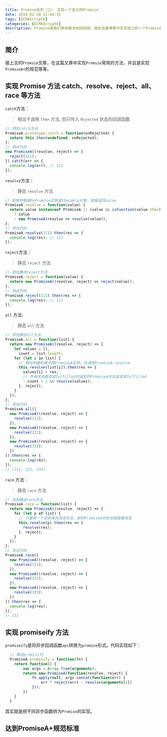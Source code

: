 ```yaml
---
title: Promise系列（三） 实现一个自己的Promise
date: 2019-02-20 21:44:35
tags: [ECMAScript6]
categories: [ECMAScript6]
description: Promise是我们用来解决地狱回调，我在这篇博客中实现自己的一个Promise.
---
```


## 简介

接上文的`Promsie`文章，在这篇文章中实现`Promsie`常用的方法，并且是实现`PromsieA+`的规范等等。

## 实现 Promise 方法 catch、resolve、reject、all、race 等方法

`catch`方法：

> 相当于调用 `then` 方法, 但只传入 `Rejected` 状态的回调函数

```javascript
// 添加catch方法
PromiseA.prototype.catch = function(onRejected) {
  return this.then(undefined, onRejected);
};
// 测试代码
new PromiseA((resolve, reject) => {
  reject(111);
}).catch(err => {
  console.log(err); // 111
});
```

`resolve`方法：

> 静态 `resolve` 方法

```javascript
// 如果参数是MyPromise实例或thenable对象，直接返回value
PromiseA.resolve = function(value) {
  return value instanceof PromiseA || (value && isFunction(value.then))
    ? value
    : new PromiseA(resolve => resolve(value));
};
// 测试代码
PromiseA.resolve(111).then(res => {
  console.log(res); // 111
});
```

`reject`方法：

> 静态 `reject` 方法

```javascript
// 添加静态reject方法
PromiseA.reject = function(value) {
  return new PromiseA((resolve, reject) => reject(value));
};
// 测试代码
PromiseA.reject(111).then(res => {
  console.log(res); // 111
});
```

`all` 方法:

> 静态 `all` 方法

```javascript
// 添加静态all方法
PromiseA.all = function(list) {
  return new PromiseA((resolve, reject) => {
    let values = [],
      count = list.length;
    for (let i in list) {
      // 数组参数如果不是PromiseA实例，先调用PromiseA.resolve
      this.resolve(list[i]).then(res => {
        values[i] = res;
        // 所有状态都变成fulfilled时返回的PromiseA状态就变成fulfilled
        --count < 1 && resolve(values);
      }, reject);
    }
  });
};
// 测试代码
PromiseA.all([
  new PromiseA((resolve, reject) => {
    resolve(111);
  }),
  new PromiseA((resolve, reject) => {
    resolve(222);
  }),
  new PromiseA((resolve, reject) => {
    resolve(333);
  })
]).then(res => {
  console.log(res);
});
// [111, 222, 333]
```

`race` 方法：

> 静态 `race` 方法

```javascript
// 添加静态race方法
PromiseA.race = function(list) {
  return new PromiseA((resolve, reject) => {
    for (let p of list) {
      // 只要有一个实例率先改变状态，新的PromiseA的状态就跟着改变
      this.resolve(p).then(res => {
        resolve(res);
      }, reject);
    }
  });
};
// 测试代码
PromiseA.race([
  new PromiseA((resolve, reject) => {
    resolve(111);
  }),
  new PromiseA((resolve, reject) => {
    resolve(222);
  }),
  new PromiseA((resolve, reject) => {
    resolve(333);
  })
]).then(res => {
  console.log(res);
});
// 111
```

## 实现 promiseify 方法

`promiseify`是将异步回调函数`api`转换为`promise`形式。代码实现如下：

```javascript
  // 静态promisify
  PromiseA.promisify = function(fn) {
    return function() {
        var args = Array.from(arguments);
        return new PromiseA(function(resolve, reject) {
            fn.apply(null, args.concat(function(err) {
                err ? reject(err) : resolve(arguments[1])
            }));
        })
    }
  }
```

其实就是把不同异步函数转为`Promise`的实现。

## 达到PromiseA+规范标准
